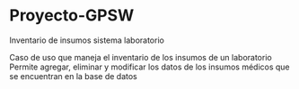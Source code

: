 # Proyecto-GPSW
Inventario de insumos sistema laboratorio

Caso de uso que maneja el inventario de los insumos de un laboratorio
Permite agregar, eliminar y modificar los datos de los insumos médicos que se encuentran en la base de datos
